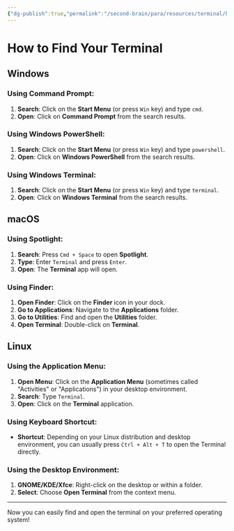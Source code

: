 ```yaml
---
{"dg-publish":true,"permalink":"/second-brain/para/resources/terminal/how-to-find-your-terminal/","noteIcon":"","updated":"2024-08-20T13:33:49.790-07:00"}
---
```


# How to Find Your Terminal

## Windows

### Using Command Prompt:
1. **Search**: Click on the **Start Menu** (or press `Win` key) and type `cmd`.
2. **Open**: Click on **Command Prompt** from the search results.

### Using Windows PowerShell:
1. **Search**: Click on the **Start Menu** (or press `Win` key) and type `powershell`.
2. **Open**: Click on **Windows PowerShell** from the search results.

### Using Windows Terminal:
1. **Search**: Click on the **Start Menu** (or press `Win` key) and type `terminal`.
2. **Open**: Click on **Windows Terminal** from the search results.

## macOS

### Using Spotlight:
1. **Search**: Press `Cmd + Space` to open **Spotlight**.
2. **Type**: Enter `Terminal` and press `Enter`.
3. **Open**: The **Terminal** app will open.

### Using Finder:
1. **Open Finder**: Click on the **Finder** icon in your dock.
2. **Go to Applications**: Navigate to the **Applications** folder.
3. **Go to Utilities**: Find and open the **Utilities** folder.
4. **Open Terminal**: Double-click on **Terminal**.

## Linux

### Using the Application Menu:
1. **Open Menu**: Click on the **Application Menu** (sometimes called "Activities" or "Applications") in your desktop environment.
2. **Search**: Type `Terminal`.
3. **Open**: Click on the **Terminal** application.

### Using Keyboard Shortcut:
- **Shortcut**: Depending on your Linux distribution and desktop environment, you can usually press `Ctrl + Alt + T` to open the Terminal directly.

### Using the Desktop Environment:
1. **GNOME/KDE/Xfce**: Right-click on the desktop or within a folder.
2. **Select**: Choose **Open Terminal** from the context menu.

---

Now you can easily find and open the terminal on your preferred operating system!